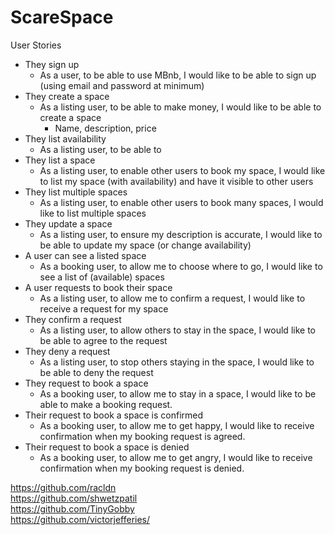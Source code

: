 # ScareSpace

User Stories  

* They sign up
    * As a user, to be able to use MBnb, I would like to be able to sign up (using email and password at minimum) 
* They create a space
    * As a listing user, to be able to make money, I would like to be able to create a space
        * Name, description, price
* They list availability
    * As a listing user, to be able to 
* They list a space
    * As a listing user, to enable other users to book my space, I would like to list my space (with availability) and have it visible to other users
* They list multiple spaces
    * As a listing user, to enable other users to book many spaces, I would like to list multiple spaces
* They update a space
    * As a listing user, to ensure my description is accurate, I would like to be able to update my space (or change availability)
* A user can see a listed space 
    * As a booking user, to allow me to choose where to go, I would like to see a list of (available) spaces
* A user requests to book their space
    * As a listing user, to allow me to confirm a request, I would like to receive a request for my space
* They confirm a request
    * As a listing user, to allow others to stay in the space, I would like to be able to agree to the request
* They deny a request
    * As a listing user, to stop others staying in the space, I would like to be able to deny the request
* They request to book a space
    * As a booking user, to allow me to stay in a space, I would like to be able to make a booking request.
* Their request to book a space is confirmed
    * As a booking user, to allow me to get happy, I would like to receive confirmation when my booking request is agreed.
* Their request to book a space is denied
    *  As a booking user, to allow me to get angry, I would like to receive confirmation when my booking request is denied.

https://github.com/racldn  
https://github.com/shwetzpatil  
https://github.com/TinyGobby  
https://github.com/victorjefferies/  